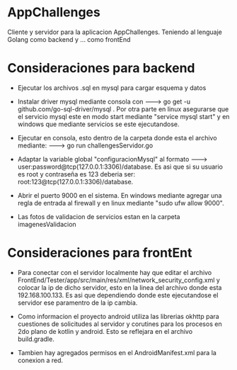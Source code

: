 # AppChallenges
Cliente y servidor para la aplicacion AppChallenges. Teniendo al lenguaje Golang como backend y ... como frontEnd


# Consideraciones para backend

* Ejecutar los archivos .sql en mysql para cargar esquema y datos

* Instalar driver mysql mediante consola con ---> go get -u github.com/go-sql-driver/mysql . Por otra parte en linux asegurarse que el servicio mysql este en modo start mediante "service mysql start" y en windows que mediante servicios se este ejecutandose.

* Ejecutar en consola, esto dentro de la carpeta donde esta el archivo mediante:  ---> go run challengesServidor.go

* Adaptar la variable global "configuracionMysql" al formato ---> user:password@tcp(127.0.0.1:3306)/database.
Es asi que si su usuario es root y contraseña es 123 deberia ser:  root:123@tcp(127.0.0.1:3306)/database.

* Abrir el puerto 9000 en el sistema. En windows mediante agregar una regla de entrada al firewall y en linux mediante "sudo ufw allow 9000". 

* Las fotos de validacion de servicios estan en la carpeta imagenesValidacion

# Consideraciones para frontEnt

* Para conectar con el servidor localmente hay que editar el archivo FrontEnd/Tester/app/src/main/res/xml/network_security_config.xml y colocar la ip de dicho servidor, esto en la linea del archivo donde esta <domain includeSubdomains="true">192.168.100.133</domain>. Es asi que dependiendo donde este ejecutandose el servidor ese paramentro de la ip cambia.

* Como informacion el proyecto android utiliza las librerias okhttp para cuestiones de solicitudes al servidor y corutines para los procesos en 2do plano de kotlin y android. Esto se reflejara en el archivo build.gradle.

* Tambien hay agregados permisos en el AndroidManifest.xml para la conexion a red.

